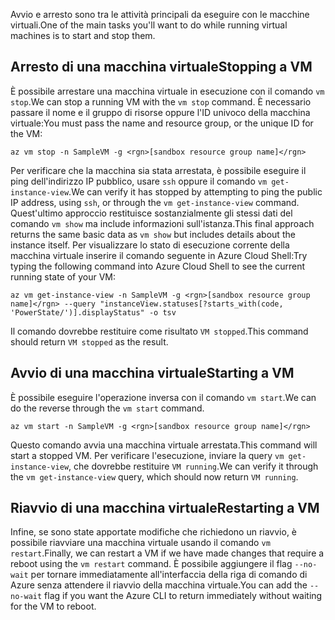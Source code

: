 <span data-ttu-id="d7288-101">Avvio e arresto sono tra le attività principali da eseguire con le macchine virtuali.</span><span class="sxs-lookup"><span data-stu-id="d7288-101">One of the main tasks you'll want to do while running virtual machines is to start and stop them.</span></span>

## <a name="stopping-a-vm"></a><span data-ttu-id="d7288-102">Arresto di una macchina virtuale</span><span class="sxs-lookup"><span data-stu-id="d7288-102">Stopping a VM</span></span>

<span data-ttu-id="d7288-103">È possibile arrestare una macchina virtuale in esecuzione con il comando `vm stop`.</span><span class="sxs-lookup"><span data-stu-id="d7288-103">We can stop a running VM with the `vm stop` command.</span></span> <span data-ttu-id="d7288-104">È necessario passare il nome e il gruppo di risorse oppure l'ID univoco della macchina virtuale:</span><span class="sxs-lookup"><span data-stu-id="d7288-104">You must pass the name and resource group, or the unique ID for the VM:</span></span>

```azurecli
az vm stop -n SampleVM -g <rgn>[sandbox resource group name]</rgn>
```

<span data-ttu-id="d7288-105">Per verificare che la macchina sia stata arrestata, è possibile eseguire il ping dell'indirizzo IP pubblico, usare `ssh` oppure il comando `vm get-instance-view`.</span><span class="sxs-lookup"><span data-stu-id="d7288-105">We can verify it has stopped by attempting to ping the public IP address, using `ssh`, or through the `vm get-instance-view` command.</span></span> <span data-ttu-id="d7288-106">Quest'ultimo approccio restituisce sostanzialmente gli stessi dati del comando `vm show` ma include informazioni sull'istanza.</span><span class="sxs-lookup"><span data-stu-id="d7288-106">This final approach returns the same basic data as `vm show` but includes details about the instance itself.</span></span> <span data-ttu-id="d7288-107">Per visualizzare lo stato di esecuzione corrente della macchina virtuale inserire il comando seguente in Azure Cloud Shell:</span><span class="sxs-lookup"><span data-stu-id="d7288-107">Try typing the following command into Azure Cloud Shell to see the current running state of your VM:</span></span>

```azurecli
az vm get-instance-view -n SampleVM -g <rgn>[sandbox resource group name]</rgn> --query "instanceView.statuses[?starts_with(code, 'PowerState/')].displayStatus" -o tsv
```

<span data-ttu-id="d7288-108">Il comando dovrebbe restituire come risultato `VM stopped`.</span><span class="sxs-lookup"><span data-stu-id="d7288-108">This command should return `VM stopped` as the result.</span></span>

## <a name="starting-a-vm"></a><span data-ttu-id="d7288-109">Avvio di una macchina virtuale</span><span class="sxs-lookup"><span data-stu-id="d7288-109">Starting a VM</span></span>

<span data-ttu-id="d7288-110">È possibile eseguire l'operazione inversa con il comando `vm start`.</span><span class="sxs-lookup"><span data-stu-id="d7288-110">We can do the reverse through the `vm start` command.</span></span>

```azurecli
az vm start -n SampleVM -g <rgn>[sandbox resource group name]</rgn>
```

<span data-ttu-id="d7288-111">Questo comando avvia una macchina virtuale arrestata.</span><span class="sxs-lookup"><span data-stu-id="d7288-111">This command will start a stopped VM.</span></span> <span data-ttu-id="d7288-112">Per verificare l'esecuzione, inviare la query `vm get-instance-view`, che dovrebbe restituire `VM running`.</span><span class="sxs-lookup"><span data-stu-id="d7288-112">We can verify it through the `vm get-instance-view` query, which should now return `VM running`.</span></span>

## <a name="restarting-a-vm"></a><span data-ttu-id="d7288-113">Riavvio di una macchina virtuale</span><span class="sxs-lookup"><span data-stu-id="d7288-113">Restarting a VM</span></span>

<span data-ttu-id="d7288-114">Infine, se sono state apportate modifiche che richiedono un riavvio, è possibile riavviare una macchina virtuale usando il comando `vm restart`.</span><span class="sxs-lookup"><span data-stu-id="d7288-114">Finally, we can restart a VM if we have made changes that require a reboot using the `vm restart` command.</span></span> <span data-ttu-id="d7288-115">È possibile aggiungere il flag `--no-wait` per tornare immediatamente all'interfaccia della riga di comando di Azure senza attendere il riavvio della macchina virtuale.</span><span class="sxs-lookup"><span data-stu-id="d7288-115">You can add the `--no-wait` flag if you want the Azure CLI to return immediately without waiting for the VM to reboot.</span></span>


